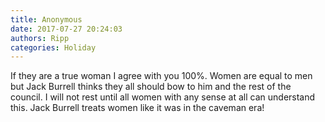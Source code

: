 ```yaml
---
title: Anonymous
date: 2017-07-27 20:24:03
authors: Ripp
categories: Holiday
---
```


 If they are a true woman I agree with you 100%. Women are equal to men but Jack Burrell thinks they all should bow to him and the rest of the council. I will not rest until all women with any sense at all can understand this. Jack Burrell treats women like it was in the caveman era!